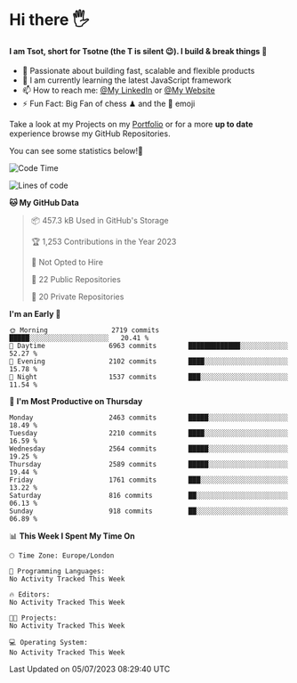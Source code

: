 # Hi there :raised_hand_with_fingers_splayed:
#### I am Tsot, short for Tsotne (the T is silent :wink:). I build & break things :space_invader:
- :telescope: Passionate about building fast, scalable and flexible products
- :seedling: I am currently learning the latest JavaScript framework 
- :mailbox: How to reach me: [@My LinkedIn](https://www.linkedin.com/in/tsotne-gvadzabia/) or [@My Website](https://tsotne.co.uk/contact)
- :zap: Fun Fact: Big Fan of chess ♟ and the 👾 emoji

Take a look at my Projects on my [Portfolio](https://tsotne.co.uk/) or for a more **up to date** experience browse my GitHub Repositories.

You can see some statistics below!:space_invader:
<!--START_SECTION:waka-->
![Code Time](http://img.shields.io/badge/Code%20Time-761%20hrs%202%20mins-blue)

![Lines of code](https://img.shields.io/badge/From%20Hello%20World%20I%27ve%20Written-6.6%20million%20lines%20of%20code-blue)

**🐱 My GitHub Data** 

> 📦 457.3 kB Used in GitHub's Storage 
 > 
> 🏆 1,253 Contributions in the Year 2023
 > 
> 🚫 Not Opted to Hire
 > 
> 📜 22 Public Repositories 
 > 
> 🔑 20 Private Repositories 
 > 
**I'm an Early 🐤** 

```text
🌞 Morning                2719 commits        █████░░░░░░░░░░░░░░░░░░░░   20.41 % 
🌆 Daytime                6963 commits        █████████████░░░░░░░░░░░░   52.27 % 
🌃 Evening                2102 commits        ████░░░░░░░░░░░░░░░░░░░░░   15.78 % 
🌙 Night                  1537 commits        ███░░░░░░░░░░░░░░░░░░░░░░   11.54 % 
```
📅 **I'm Most Productive on Thursday** 

```text
Monday                   2463 commits        █████░░░░░░░░░░░░░░░░░░░░   18.49 % 
Tuesday                  2210 commits        ████░░░░░░░░░░░░░░░░░░░░░   16.59 % 
Wednesday                2564 commits        █████░░░░░░░░░░░░░░░░░░░░   19.25 % 
Thursday                 2589 commits        █████░░░░░░░░░░░░░░░░░░░░   19.44 % 
Friday                   1761 commits        ███░░░░░░░░░░░░░░░░░░░░░░   13.22 % 
Saturday                 816 commits         ██░░░░░░░░░░░░░░░░░░░░░░░   06.13 % 
Sunday                   918 commits         ██░░░░░░░░░░░░░░░░░░░░░░░   06.89 % 
```


📊 **This Week I Spent My Time On** 

```text
🕑︎ Time Zone: Europe/London

💬 Programming Languages: 
No Activity Tracked This Week

🔥 Editors: 
No Activity Tracked This Week

🐱‍💻 Projects: 
No Activity Tracked This Week

💻 Operating System: 
No Activity Tracked This Week
```


 Last Updated on 05/07/2023 08:29:40 UTC
<!--END_SECTION:waka-->
